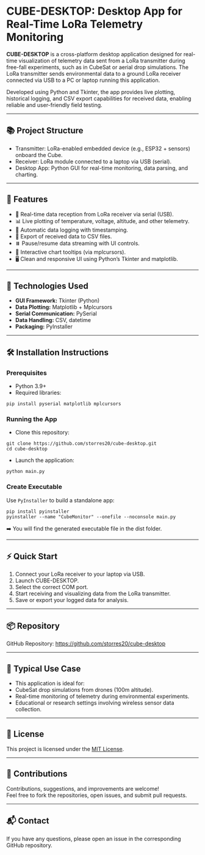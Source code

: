 # CUBE-DESKTOP: Desktop App for Real-Time LoRa Telemetry Monitoring

**CUBE-DESKTOP** is a cross-platform desktop application designed for real-time visualization of telemetry data sent from a LoRa transmitter during free-fall experiments, such as in CubeSat or aerial drop simulations. The LoRa transmitter sends environmental data to a ground LoRa receiver connected via USB to a PC or laptop running this application.

Developed using Python and Tkinter, the app provides live plotting, historical logging, and CSV export capabilities for received data, enabling reliable and user-friendly field testing.

---

## 📚 Project Structure

- Transmitter: LoRa-enabled embedded device (e.g., ESP32 + sensors) onboard the Cube.
- Receiver: LoRa module connected to a laptop via USB (serial).
- Desktop App: Python GUI for real-time monitoring, data parsing, and charting.

---

## 🚀 Features

- 📡 Real-time data reception from LoRa receiver via serial (USB).
- 📊 Live plotting of temperature, voltage, altitude, and other telemetry.
- 📝 Automatic data logging with timestamping.
- 💾 Export of received data to CSV files.
- ⏸️ Pause/resume data streaming with UI controls.
- 🔎 Interactive chart tooltips (via mplcursors).
- 🖥️ Clean and responsive UI using Python’s Tkinter and matplotlib.

---

## 🔧 Technologies Used

- **GUI Framework:** Tkinter (Python)
- **Data Plotting:** Matplotlib + Mplcursors
- **Serial Communication:** PySerial
- **Data Handling:** CSV, datetime
- **Packaging:** PyInstaller

---

## 🛠️ Installation Instructions

### Prerequisites
- Python 3.9+
- Required libraries:

```
pip install pyserial matplotlib mplcursors
```

### Running the App
- Clone this repository:
```
git clone https://github.com/storres20/cube-desktop.git
cd cube-desktop
```
- Launch the application:
```
python main.py
```

### Create Executable
Use `PyInstaller` to build a standalone app:
```
pip install pyinstaller
pyinstaller --name "CubeMonitor" --onefile --noconsole main.py
```
➡️ You will find the generated executable file in the dist folder.

---

## ⚡ Quick Start

1. Connect your LoRa receiver to your laptop via USB.
2. Launch CUBE-DESKTOP.
3. Select the correct COM port.
4. Start receiving and visualizing data from the LoRa transmitter.
5. Save or export your logged data for analysis.

---

## 📦 Repository

GitHub Repository:
https://github.com/storres20/cube-desktop <!-- Replace with actual repo URL -->

---

## 🧪 Typical Use Case

- This application is ideal for:
- CubeSat drop simulations from drones (100m altitude).
- Real-time monitoring of telemetry during environmental experiments.
- Educational or research settings involving wireless sensor data collection.

---

## 📜 License

This project is licensed under the [MIT License](https://github.com/storres20/temphu/blob/main/LICENSE.txt).

---

## 🤝 Contributions

Contributions, suggestions, and improvements are welcome!  
Feel free to fork the repositories, open issues, and submit pull requests.

---

## 📬 Contact

If you have any questions, please open an issue in the corresponding GitHub repository.
